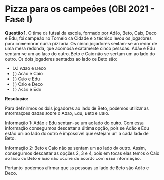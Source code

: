 # Pizza para os campeões (OBI 2021 - Fase I)

**Questão 1.** O time de futsal da escola, formado por Adão, Beto, Caio, Deco e Edu,
foi campeão no Torneio da Cidade e o técnico levou os jogadores para comemorar
numa pizzaria. Os cinco jogadores sentam-se ao redor de uma mesa redonda, que
acomoda exatamente cinco pessoas. Adão e Edu sentam-se um ao lado do outro.
Beto e Caio não se sentam um ao lado do outro. Os dois jogadores sentados ao
lado de Beto são:

- (X) Adão e Deco
- ( ) Adão e Caio
- ( ) Caio e Edu
- ( ) Caio e Deco
- ( ) Adão e Edu

**Resolução:**

Para definirmos os dois jogadores ao lado de Beto, podemos utilizar as informações
dadas sobre o Adão, Edu, Beto e Caio.

Informação 1: Adão e Edu sentam-se um ao lado do outro. Com essa informação
conseguimos descartar a última opção, pois se Adão e Edu estão um ao lado do
outro é impossível que estejam um a cada lado de Beto.

Informação 2: Beto e Caio não se sentam um ao lado do outro. Assim, conseguimos
descartar as opções 2, 3 e 4, pois em todas elas temos o Caio ao lado de Beto e
isso não ocorre de acordo com essa informação.

Portanto, podemos afirmar que as pessoas ao lado de Beto são Adão e Deco.

